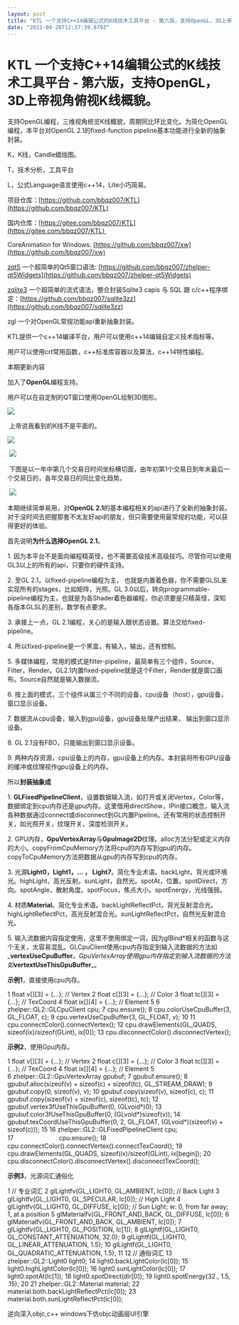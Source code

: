 ```yaml
---
layout: post
title: "KTL 一个支持C++14编辑公式的K线技术工具平台 - 第六版，支持OpenGL，3D上帝视角俯视K线概貌。"
date: "2022-04-28T12:37:39.979Z"
---
```

KTL 一个支持C++14编辑公式的K线技术工具平台 - 第六版，支持OpenGL，3D上帝视角俯视K线概貌。
=======================================================

支持OpenGL编程，三维视角统览K线概貌，周期同比环比变化。为简化OpenGL编程，本平台对OpenGL 2.1的fixed-function pipeline基本功能进行全新的抽象封装。

K，K线，Candle蜡烛图。

T，技术分析，工具平台

L，公式Language语言使用c++14，Lite小巧简易。

项目仓库：[https://github.com/bbqz007/KTL](https://github.com/bbqz007/KTL)

国内仓库：[https://gitee.com/bbqz007/KTL](https://gitee.com/bbqz007/KTL) 

CoreAnimation for Windows: [https://github.com/bbqz007/xw](https://github.com/bbqz007/xw)

[zqt5](https://github.com/bbqz007/zhelper-qt5Widgets) 一个超简单的Qt5窗口语法: [https://github.com/bbqz007/zhelper-qt5Widgets](https://github.com/bbqz007/zhelper-qt5Widgets)

[zqlite3](https://github.com/bbqz007/sqlite3zz) 一个超简单的流式语法，整合封装Sqlite3 capis 与 SQL 跟 c/c++程序绑定：[https://github.com/bbqz007/sqlite3zz](https://github.com/bbqz007/sqlite3zz)

zgl 一个对OpenGL常规功能api重新抽象封装。

KTL提供一个c++14编译平台，用户可以使用c++14编辑自定义技术指标等。

用户可以使用crt常用函数，c++标准库容器以及算法，c++14特性编程。

本期更新内容

加入了**OpenGL**编程支持。

用户可以在自定制的QT窗口使用OpenGL绘制3D图形。

![](https://img2022.cnblogs.com/blog/665551/202204/665551-20220427214506867-1110485787.gif)

 上帝说我看到的K线不是平面的。

![](https://img2022.cnblogs.com/blog/665551/202204/665551-20220427213220412-2059863265.gif)

 ![](https://img2022.cnblogs.com/blog/665551/202204/665551-20220427213251777-726794738.gif)

 下图是以一年中第几个交易日时间坐标横切面，由年初第1个交易日到年末最后一个交易日的，各年交易日的同比变化趋势。

 ![](https://img2022.cnblogs.com/blog/665551/202204/665551-20220427213310228-1555895886.gif)

本期继续简单易用，对**OpenGL 2.1**的基本编程相关的api进行了全新的抽象封装。对于没时间去把握那套不太友好api的朋友，但只需要使用最常规的功能，可以获得更好的体验。

首先说明**为什么选择OpenGL 2.1**。

1\. 因为本平台不是面向编程精英怪，也不需要高级技术高级技巧。尽管你可以使用GL3以上的所有的api，只要你的硬件支持。

2. 至GL 2.1，以fixed-pipeline编程为主， 也就是内置着色器，你不需要GLSL来实现所有的stages，比如矩阵，光照。GL 3.0以后，转向programmable-pipeline编程为主，也就是为各Shader着色器编程，你必须要是只精英怪，深知各版本GLSL的差别，数学有点要求。

3. 承接上一点，GL 2.1编程，关心的是输入跟状态设置。算法交给fixed-pipeline。

4. 所以fixed-pipeline是一个黑盒，有输入，输出，还有控制。

5. 多媒体编程，常用的模式是filter-pipeline，最简单有三个组件，Source，Filter，Render。GL2.1内置fixed-pipeline就是这个Filter，Render就是窗口画布。Source自然就是输入数据流。

6. 按上面的模式，三个组件从属三个不同的设备，cpu设备（host），gpu设备，窗口显示设备。

7. 数据流从cpu设备，输入到gpu设备，gpu设备处理产出结果， 输出到窗口显示设备。

8. GL 2.1没有FBO，只能输出到窗口显示设备。

9. 两种内存资源，cpu设备上的内存，gpu设备上的内存。本封装将所有GPU设备的缓冲或纹理视作gpu设备上的内存。

所以**封装抽象成**

1. **GLFixedPipelineClient**，设置数据输入流，如打开或关闭Vertex，Color等，数据绑定到cpu内存还是gpu内存。这里借用directShow，IPin接口概念，输入流各种数据通过connect或disconnect到GL内置Pipeline。还有常用的状态控制开关，如光照开关，纹理开关，深度检测开关。

2. GPU内存，**GpuVertexArray**与**GpuImage2D**纹理。alloc方法分配或定义内存的大小。copyFromCpuMemory方法将cpu的内存写到gpu的内存。copyToCpuMemory方法把数据从gpu的内存写到cpu的内存。

3. 光源**Light0，Light1，... ， Light7**。简化专业术语。backLight，背光或环境光。highLight，高光反射。sunLight，自然光。spotAt，位置。spotDirect，方向。spotAngle，散射角度。spotFocus，焦点大小。spotEnergy，光线强弱。

4. 材质**Material**。简化专业术语。backLightReflectPct，背光反射混合光。highLightReflectPct，高光反射混合光。sunLightReflectPct，自然光反射混合光。

5. 输入流数据内容指定使用，这里不使用绑定一词，因为glBind\*相关的函数与这个无关，太容易混乱。GLCpuClient使用cpu内存指定到输入流数据的方法如_**vertexUseCpuBuffer**_。GpuVertexArray使用gpu内存指定到输入流数据的方法如_**vertextUseThisGpuBuffer**_。

**示例1**，直接使用cpu内存。

 1     float v\[\]\[3\] = {...};  // Vertex
 2     float c\[\]\[3\] = {...};  // Color
 3     float tc\[\]\[3\] = {...}; // TexCoord
 4     float ix\[\]\[4\] = {...}; // Element
 5 
 6     zhelper::GL2::GLCpuClient cpu;
 7             cpu.ensure();
 8             cpu.colorUseCpuBuffer(3, GL\_FLOAT, c);
 9             cpu.vertexUseCpuBuffer(3, GL\_FLOAT, v);
10 
11 cpu.connectColor().connectVertex();
12             cpu.drawElements(GL\_QUADS, sizeof(ix)/sizeof(GLint), ix\[0\]);
13             cpu.disconnectColor().disconnectVertex();  

**示例2**，使用Gpu内存。

 1     float v\[\]\[3\] = {...};  // Vertex
 2     float c\[\]\[3\] = {...};  // Color
 3     float tc\[\]\[3\] = {...}; // TexCoord
 4     float ix\[\]\[4\] = {...}; // Element
 5  
 6     zhelper::GL2::GpuVertexArray gpubuf;
 7             gpubuf.ensure();
 8             gpubuf.alloc(sizeof(v) + sizeof(c) + sizeof(tc), GL\_STREAM\_DRAW);
 9             gpubuf.copy(0, sizeof(v), v);
10             gpubuf.copy(sizeof(v), sizeof(c), c);
11             gpubuf.copy(sizeof(v) + sizeof(c), sizeof(tc), tc);
12             gpubuf.vertex3fUseThisGpuBuffer(0, (GLvoid\*)0);
13             gpubuf.color3fUseThisGpuBuffer(0, (GLvoid\*)sizeof(v));
14             gpubuf.texCoordUseThisGpuBuffer(0, 2, GL\_FLOAT, (GLvoid\*)(sizeof(v) + sizeof(c)));
15 
16 zhelper::GL2::GLFixedPipelineClient cpu;  
17　　　　　　　 cpu.ensure();
18 cpu.connectColor().connectVertex().connectTexCoord();
19             cpu.drawElements(GL\_QUADS, sizeof(ix)/sizeof(GLint), ix\[begin\]);
20             cpu.disconnectColor().disconnectVertex().disconnectTexCoord(); 

**示例3**，光源词汇通俗化

 1 // 专业词汇
 2     glLightfv(GL\_LIGHT0, GL\_AMBIENT, lc\[0\]);           // Back Light
 3     glLightfv(GL\_LIGHT0, GL\_SPECULAR, lc\[0\]);          // High Light
 4     glLightfv(GL\_LIGHT0, GL\_DIFFUSE, lc\[0\]);        // Sun  Light; w: 0, from far away; 1, at a position
 5     glMaterialfv(GL\_FRONT\_AND\_BACK, GL\_DIFFUSE, lc\[0\]);
 6     glMaterialfv(GL\_FRONT\_AND\_BACK, GL\_AMBIENT, lc\[0\]);
 7     glLightfv(GL\_LIGHT0, GL\_POSITION, lc\[1\]);
 8     glLightf(GL\_LIGHT0, GL\_CONSTANT\_ATTENUATION, 32.0);
 9     glLightf(GL\_LIGHT0, GL\_LINEAR\_ATTENUATION, 1.5);
10     glLightf(GL\_LIGHT0, GL\_QUADRATIC\_ATTENUATION, 1.5);
11 
12 // 通俗词汇
13 zhelper::GL2::Light0 light0;
14     light0.backLightColor(lc\[0\]);
15     light0.highLightColor(lc\[0\]);
16     light0.sunLightColor(lc\[0\]);
17     light0.spotAt(lc\[1\]);
18     light0.spotDirect(dir\[0\]);
19     light0.spotEnergy(32., 1.5, .15);
20 
21 zhelper::GL2::Material material;
22     material.both.backLightReflectPct(lc\[0\]);
23     material.both.sunLightReflectPct(lc\[0\]);

逆向深入objc,c++ windows下仿objc动画层UI引擎